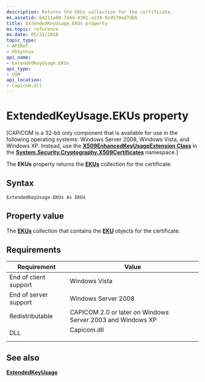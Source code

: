 ```yaml
---
description: Returns the EKUs collection for the certificate.
ms.assetid: 64211a00-7d4d-4381-a134-9cd570ed7dbb
title: ExtendedKeyUsage.EKUs property
ms.topic: reference
ms.date: 05/31/2018
topic_type:
- APIRef
- kbSyntax
api_name:
- ExtendedKeyUsage.EKUs
api_type:
- COM
api_location:
- Capicom.dll
---
```


# ExtendedKeyUsage.EKUs property

\[CAPICOM is a 32-bit only component that is available for use in the following operating systems: Windows Server 2008, Windows Vista, and Windows XP. Instead, use the [**X509EnhancedKeyUsageExtension Class**](/dotnet/api/system.security.cryptography.x509certificates.x509enhancedkeyusageextension?view=netcore-3.1&preserve-view=true) in the [**System.Security.Cryptography.X509Certificates**](/dotnet/api/system.security.cryptography.x509certificates.publickey.-ctor?view=netcore-3.1&preserve-view=true) namespace.\]

The **EKUs** property returns the [**EKUs**](ekus.md) collection for the certificate.

## Syntax


```VB
ExtendedKeyUsage.EKUs As EKUs
```



## Property value

The [**EKUs**](ekus.md) collection that contains the [**EKU**](eku.md) objects for the certificate.

## Requirements



| Requirement | Value |
|----------------------------------|----------------------------------------------------------------------------------------|
| End of client support<br/> | Windows Vista<br/>                                                               |
| End of server support<br/> | Windows Server 2008<br/>                                                         |
| Redistributable<br/>       | CAPICOM 2.0 or later on Windows Server 2003 and Windows XP<br/>                  |
| DLL<br/>                   | <dl> <dt>Capicom.dll</dt> </dl> |



## See also

<dl> <dt>

[**ExtendedKeyUsage**](extendedkeyusage.md)
</dt> </dl>

 

 
